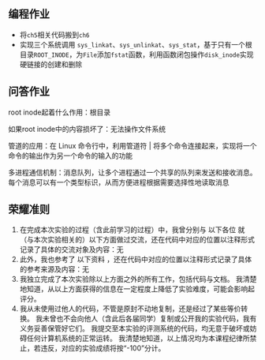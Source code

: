 ## 编程作业

* 将`ch5`相关代码搬到`ch6`
* 实现三个系统调用 `sys_linkat`、`sys_unlinkat`、`sys_stat`，基于只有一个根目录`ROOT_INODE`，为`File`添加`fstat`函数，利用函数闭包操作`disk_inode`实现硬链接的创建和删除



## 问答作业

root inode起着什么作用：根目录

如果root inode中的内容损坏了：无法操作文件系统

管道的应用：在 Linux 命令行中，利用管道符 | 将多个命令连接起来，实现将一个命令的输出作为另一个命令的输入的功能

多进程通信机制：消息队列，让多个进程通过一个共享的队列来发送和接收消息。每个消息可以有一个类型标识，从而方便进程根据需要选择性地读取消息

## 荣耀准则

1. 在完成本次实验的过程（含此前学习的过程）中，我曾分别与 以下各位 就（与本次实验相关的）以下方面做过交流，还在代码中对应的位置以注释形式记录了具体的交流对象及内容：无
2. 此外，我也参考了 以下资料 ，还在代码中对应的位置以注释形式记录了具体的参考来源及内容：无
3. 我独立完成了本次实验除以上方面之外的所有工作，包括代码与文档。 我清楚地知道，从以上方面获得的信息在一定程度上降低了实验难度，可能会影响起评分。
4. 我从未使用过他人的代码，不管是原封不动地复制，还是经过了某些等价转换。 我未曾也不会向他人（含此后各届同学）复制或公开我的实验代码，我有义务妥善保管好它们。 我提交至本实验的评测系统的代码，均无意于破坏或妨碍任何计算机系统的正常运转。 我清楚地知道，以上情况均为本课程纪律所禁止，若违反，对应的实验成绩将按“-100”分计。